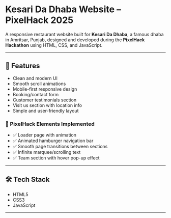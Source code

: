 # Kesari Da Dhaba Website – PixelHack 2025

A responsive restaurant website built for **Kesari Da Dhaba**, a famous dhaba in Amritsar, Punjab, designed and developed during the **PixelHack Hackathon** using HTML, CSS, and JavaScript.

---

## 🚀 Features

- Clean and modern UI
- Smooth scroll animations
- Mobile-first responsive design
- Booking/contact form
- Customer testimonials section
- Visit us section with location info
- Simple and user-friendly layout

### 🧩 PixelHack Elements Implemented

- ✅ Loader page with animation  
- ✅ Animated hamburger navigation bar  
- ✅ Smooth page transitions between sections  
- ✅ Infinite marquee/scrolling text  
- ✅ Team section with hover pop-up effect

---

## 🛠️ Tech Stack

- HTML5  
- CSS3  
- JavaScript

---
